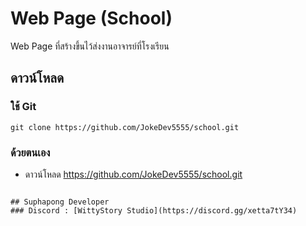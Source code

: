 # Web Page (School)
Web Page ที่สร้างขึ้นไว้ส่งงานอาจารย์ที่โรงเรียน

## ดาวน์โหลด
### ใช้ Git
```
git clone https://github.com/JokeDev5555/school.git
```
### ด้วยตนเอง
- ดาวน์โหลด https://github.com/JokeDev5555/school.git

```

## Suphapong Developer
### Discord : [WittyStory Studio](https://discord.gg/xetta7tY34)
